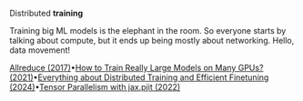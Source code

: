 Distributed **training**

Training big ML models is the elephant in the room. So everyone starts by talking about compute, but it ends up being mostly about networking. Hello, data movement!

[Allreduce (2017)](https://andrew.gibiansky.com/blog/machine-learning/baidu-allreduce/)•[How to Train Really Large Models on Many GPUs? (2021)](https://lilianweng.github.io/posts/2021-09-25-train-large/)•[Everything about Distributed Training and Efficient Finetuning (2024)](https://sumanthrh.com/post/distributed-and-efficient-finetuning/)•[Tensor Parallelism with jax.pjit (2022)](https://irhum.github.io/blog/pjit/)